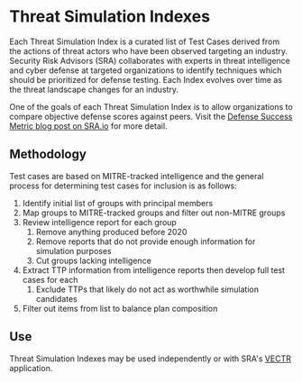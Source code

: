 # Threat Simulation Indexes

Each Threat Simulation Index is a curated list of Test Cases derived from the actions of threat actors who have been observed targeting an industry.  Security Risk Advisors (SRA) collaborates  with experts in threat intelligence and cyber defense at targeted organizations to identify techniques which should be prioritized for defense testing.  Each Index evolves over time as the threat landscape changes for an industry.

One of the goals of each Threat Simulation Index is to allow organizations to compare objective defense scores against peers.  Visit the  [Defense Success Metric blog post on SRA.io](https://sra.io/blog/the-road-to-benchmarked-mitre-attck-alignment-defense-success-metrics/)  for more detail.

## Methodology
Test cases are based on MITRE-tracked intelligence and the general process for determining test cases for inclusion is as follows:

1. Identify initial list of groups with principal members
2. Map groups to MITRE-tracked groups and filter out non-MITRE groups
3. Review intelligence report for each group
    1. Remove anything produced before 2020
    2. Remove reports that do not provide enough information for simulation purposes
    3. Cut groups lacking intelligence
4. Extract TTP information from intelligence reports then develop full test cases for each
    1. Exclude TTPs that likely do not act as worthwhile simulation candidates
5. Filter out items from list to balance plan composition

## Use
Threat Simulation Indexes may be used independently or with SRA's [VECTR](https://vectr.io) application.
